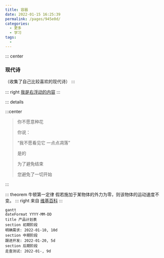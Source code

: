 ```yaml
---
title: 容器
date: 2022-01-15 16:25:39
permalink: /pages/945e0d/
categories:
  - 更多
  - 学习
tags:
  - 
---
```

::: center
  ### 现代诗
（收集了自己比较喜欢的现代诗）
:::

::: right
  [我是右浮动的内容](https://www.baidu.com)
:::

::: details

:::center

>你不愿意种花 <p>
>你说：  <p>
>“我不愿看见它 一点点凋落”  <p>
>是的  <p>
>为了避免结束  <p>
>您避免了一切开始 <p>

:::

::: theorem 牛顿第一定律
假若施加于某物体的外力为零，则该物体的运动速度不变。
::: right
来自 [维基百科](https://zh.wikipedia.org/wiki/%E7%89%9B%E9%A1%BF%E8%BF%90%E5%8A%A8%E5%AE%9A%E5%BE%8B)
:::

```mermaid
gantt
dateFormat YYYY-MM-DD
title 产品计划表
section 初期阶段
明确需求: 2022-01-10, 10d
section 中期阶段
跟进开发: 2022-01-20, 5d
section 后期阶段
走查测试: 2022-01-, 9d
```



